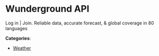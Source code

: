 # Wunderground API


Log in | Join. Reliable data, accurate forecast, & global coverage in 80 languages



**Categories**:
- [Weather](https://github.com/apis-list/apis-list#weather)




